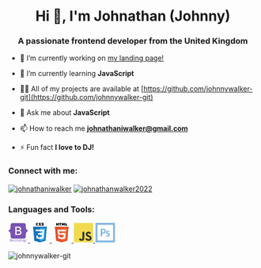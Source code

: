<h1 align="center">Hi 👋, I'm Johnathan (Johnny)</h1>
<h3 align="center">A passionate frontend developer from the United Kingdom</h3>

- 🔭 I’m currently working on [my landing page!](johnnywalker.uk)

- 🌱 I’m currently learning **JavaScript**

- 👨‍💻 All of my projects are available at [https://github.com/johnnywalker-git](https://github.com/johnnywalker-git)

- 💬 Ask me about **JavaScript**

- 📫 How to reach me **johnathaniwalker@gmail.com**

- ⚡ Fun fact **I love to DJ!**

<h3 align="left">Connect with me:</h3>
<p align="left">
<a href="https://codepen.io/johnathaniwalker" target="blank"><img align="center" src="https://raw.githubusercontent.com/rahuldkjain/github-profile-readme-generator/master/src/images/icons/Social/codepen.svg" alt="johnathaniwalker" height="30" width="40" /></a>
<a href="https://linkedin.com/in/johnathanwalker2022" target="blank"><img align="center" src="https://raw.githubusercontent.com/rahuldkjain/github-profile-readme-generator/master/src/images/icons/Social/linked-in-alt.svg" alt="johnathanwalker2022" height="30" width="40" /></a>
</p>

<h3 align="left">Languages and Tools:</h3>
<p align="left"> <a href="https://getbootstrap.com" target="_blank" rel="noreferrer"> <img src="https://raw.githubusercontent.com/devicons/devicon/master/icons/bootstrap/bootstrap-plain-wordmark.svg" alt="bootstrap" width="40" height="40"/> </a> <a href="https://www.w3schools.com/css/" target="_blank" rel="noreferrer"> <img src="https://raw.githubusercontent.com/devicons/devicon/master/icons/css3/css3-original-wordmark.svg" alt="css3" width="40" height="40"/> </a> <a href="https://www.w3.org/html/" target="_blank" rel="noreferrer"> <img src="https://raw.githubusercontent.com/devicons/devicon/master/icons/html5/html5-original-wordmark.svg" alt="html5" width="40" height="40"/> </a> <a href="https://developer.mozilla.org/en-US/docs/Web/JavaScript" target="_blank" rel="noreferrer"> <img src="https://raw.githubusercontent.com/devicons/devicon/master/icons/javascript/javascript-original.svg" alt="javascript" width="40" height="40"/> </a> <a href="https://www.photoshop.com/en" target="_blank" rel="noreferrer"> <img src="https://raw.githubusercontent.com/devicons/devicon/master/icons/photoshop/photoshop-line.svg" alt="photoshop" width="40" height="40"/> </a> </p>

<p><img align="center" src="https://github-readme-stats.vercel.app/api/top-langs?username=johnnywalker-git&show_icons=true&locale=en&layout=compact" alt="johnnywalker-git" /></p>
